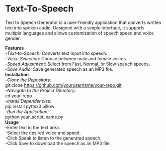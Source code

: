 # Text-To-Speech
Text to Speech Generator is a user-friendly application that converts written text into spoken audio. Designed with a simple interface, it supports multiple languages and allows customization of speech speed and voice gender.

**Features**\
-*Text-to-Speech:* Converts text input into speech.\
-*Voice Selection:* Choose between male and female voices.\
-*Speed Adjustment:* Select from Fast, Normal, or Slow speech speeds.\
-*Save Audio:* Save generated speech as an MP3 file.\
**Installation**\
-*Clone the Repository:*\
git clone https://github.com/yourusername/your-repo.git \
-*Navigate to the Project Directory:*\
cd your-repo\
-*Install Dependencies:*\
pip install pyttsx3 pillow\
-*Run the Application:*\
python your_script_name.py\
**Usage**\
-Enter text in the text area.\
-Select the desired voice and speed.\
-Click Speak to listen to the generated speech.\
-Click Save to download the speech as an MP3 file.
